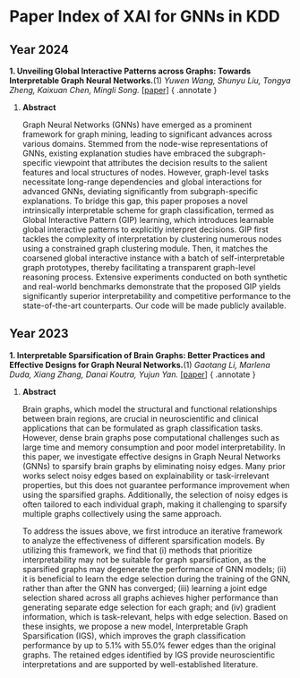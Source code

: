 # **Paper Index of XAI for GNNs in KDD**

## Year 2024

**1. Unveiling Global Interactive Patterns across Graphs: Towards Interpretable Graph Neural Networks.**(1) *Yuwen Wang, Shunyu Liu, Tongya Zheng, Kaixuan Chen, Mingli Song.* [[paper]](https://dl.acm.org/doi/10.1145/3637528.3671838)
{ .annotate }

1.  **Abstract**
   
    Graph Neural Networks (GNNs) have emerged as a prominent framework for graph mining, leading to significant advances across various domains. Stemmed from the node-wise representations of GNNs, existing explanation studies have embraced the subgraph-specific viewpoint that attributes the decision results to the salient features and local structures of nodes. However, graph-level tasks necessitate long-range dependencies and global interactions for advanced GNNs, deviating significantly from subgraph-specific explanations. To bridge this gap, this paper proposes a novel intrinsically interpretable scheme for graph classification, termed as Global Interactive Pattern (GIP) learning, which introduces learnable global interactive patterns to explicitly interpret decisions. GIP first tackles the complexity of interpretation by clustering numerous nodes using a constrained graph clustering module. Then, it matches the coarsened global interactive instance with a batch of self-interpretable graph prototypes, thereby facilitating a transparent graph-level reasoning process. Extensive experiments conducted on both synthetic and real-world benchmarks demonstrate that the proposed GIP yields significantly superior interpretability and competitive performance to the state-of-the-art counterparts. Our code will be made publicly available.

## Year 2023


**1. Interpretable Sparsification of Brain Graphs: Better Practices and Effective Designs for Graph Neural Networks.**(1) *Gaotang Li, Marlena Duda, Xiang Zhang, Danai Koutra, Yujun Yan.* [[paper]](https://dl.acm.org/doi/10.1145/3580305.3599394)
{ .annotate }

1.  **Abstract**
   
    Brain graphs, which model the structural and functional relationships between brain regions, are crucial in neuroscientific and clinical applications that can be formulated as graph classification tasks. However, dense brain graphs pose computational challenges such as large time and memory consumption and poor model interpretability. In this paper, we investigate effective designs in Graph Neural Networks (GNNs) to sparsify brain graphs by eliminating noisy edges. Many prior works select noisy edges based on explainability or task-irrelevant properties, but this does not guarantee performance improvement when using the sparsified graphs. Additionally, the selection of noisy edges is often tailored to each individual graph, making it challenging to sparsify multiple graphs collectively using the same approach.

    To address the issues above, we first introduce an iterative framework to analyze the effectiveness of different sparsification models. By utilizing this framework, we find that (i) methods that prioritize interpretability may not be suitable for graph sparsification, as the sparsified graphs may degenerate the performance of GNN models; (ii) it is beneficial to learn the edge selection during the training of the GNN, rather than after the GNN has converged; (iii) learning a joint edge selection shared across all graphs achieves higher performance than generating separate edge selection for each graph; and (iv) gradient information, which is task-relevant, helps with edge selection. Based on these insights, we propose a new model, Interpretable Graph Sparsification (IGS), which improves the graph classification performance by up to 5.1% with 55.0% fewer edges than the original graphs. The retained edges identified by IGS provide neuroscientific interpretations and are supported by well-established literature.